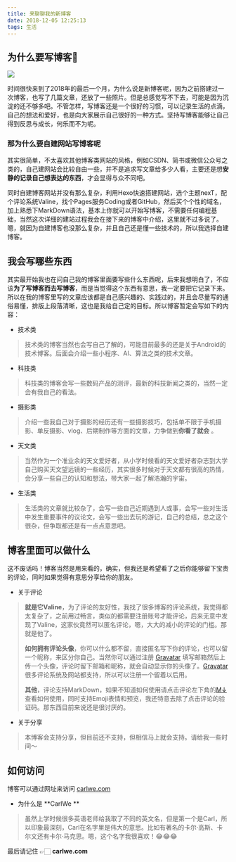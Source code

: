 ```yaml
---
title: 来聊聊我的新博客
date: 2018-12-05 12:25:13
tags: 生活
---
```

## 为什么要写博客🤔

![](https://img.carlwe.com/whyblog.png-h)

时间很快来到了2018年的最后一个月，为什么说是新博客呢，因为之前搭建过一次博客，也写了几篇文章，还放了一些照片。<!--more-->但是总感觉写不下去，可能是因为沉淀的还不够多吧。不管怎样，写博客还是一个很好的习惯，可以记录生活的点滴，自己的想法和爱好，也是向大家展示自己很好的一种方式。坚持写博客能够让自己得到反思与成长，何乐而不为呢。

### 那为什么要自建网站写博客呢

其实很简单，不太喜欢其他博客类网站的风格，例如CSDN、简书或微信公众号之类的，自己建网站会比较自由一些，并不是追求写文章给多少人看，主要还是想**安静的记录自己想表达的东西**，才会显得与众不同吧。

同时自建博客网站并没有那么复杂，利用Hexo快速搭建网站，选个主题nexT，配个评论系统Valine，找个Pages服务Coding或者GitHub，然后买个个性的域名，加上熟悉下MarkDown语法，基本上你就可以开始写博客，不需要任何编程基础，当然这次详细的建站过程我会在接下来的博客中介绍，这里就不过多说了。嗯，就因为自建博客也没那么复杂，并且自己还是懂一些技术的，所以我选择自建博客。

## 我会写哪些东西

其实最开始我也在问自己我的博客里面要写些什么东西呢，后来我想明白了，不应该**为了写博客而去写博客**，而是当觉得这个东西有意思，我一定要把它记录下来。所以在我的博客里写的文章应该都是自己感兴趣的、实践过的，并且会尽量写的通俗易懂，排版上段落清晰，这也是我给自己定的目标。所以博客暂定会写如下的内容：

- 技术类

>技术类的博客当然也会写自己了解的，可能目前最多的还是关于Android的技术博客。后面会介绍一些小程序、AI、算法之类的技术文章。

- 科技类

>科技类的博客会写一些数码产品的测评，最新的科技新闻之类的，当然一定会有我自己的看法。

- 摄影类

> 介绍一些我自己对于摄影的经历还有一些摄影技巧，包括单不限于手机摄影、单反摄影、vlog、后期制作等方面的文章，力争做到**你看了就会** 。

- 天文类

> 当然作为一个准业余的天文爱好者，从小学时候看的天文爱好者杂志到大学自己购买天文望远镜的一些经历，其实很多时候对于天文都有很高的热情，会分享一些自己的认知和想法，带大家一起了解浩瀚的宇宙。

- 生活类

>生活类的文章就比较杂了，会写一些自己近期遇到人或事，会写一些对生活中发生重要事件的议论文，会写一些出去玩的游记，自己的总结，总之这个很杂，但争取都还是有一点点意思吧。

## 博客里面可以做什么

这不废话吗！博客当然是用来看的，确实，但我还是希望看了之后你能够留下宝贵的评论，同时如果觉得有意思分享给你的朋友。

* 关于评论

>**就是它Valine**，为了评论的友好性，我找了很多博客的评论系统，我觉得都太复杂了，之前用过畅言，类似的都需要注册账号才能评论，后来无意中发现了Valine，这家伙竟然可以匿名评论，嗯，大大的减小的评论的门槛。那就是他了。
>
>**如何拥有评论头像**，你可以什么都不留，直接匿名写下你的评论，也可以留一个昵称，来区分你自己。当然你可以通过注册 [Gravatar](https://en.gravatar.com/) 填写邮箱然后上传一个头像，评论时留下邮箱和昵称，就会自动显示你的头像了。[Gravatar](https://en.gravatar.com/) 很多评论系统及网站都支持，所以可以注册一个留着以后用。
>
>**其他**，评论支持MarkDown，如果不知道如何使用请点击评论左下角的[M↓](https://segmentfault.com/markdown) 查看如何使用，同时支持Emoji表情和预览，我还特意去除了点击评论的验证码。那东西目前来说还是很讨厌的。

* 关于分享

> 本博客会支持分享，但目前还不支持，但相信马上就会支持。请给我一些时间～

## 如何访问

博客可以通过网址来访问 [carlwe.com](https://www.carlwe.com) 

- 为什么是 **CarlWe **

> 虽然上学时候很多英语老师给我取了不同的英文名，但是第一个是Carl，所以印象最深刻，Carl在名字里是伟大的意思。比如有著名的卡尔·高斯、卡尔文还有卡尔·马克思。嗯，这个名字我很喜欢！😂😂😂

最后请记住 👉🏻 **carlwe.com**



